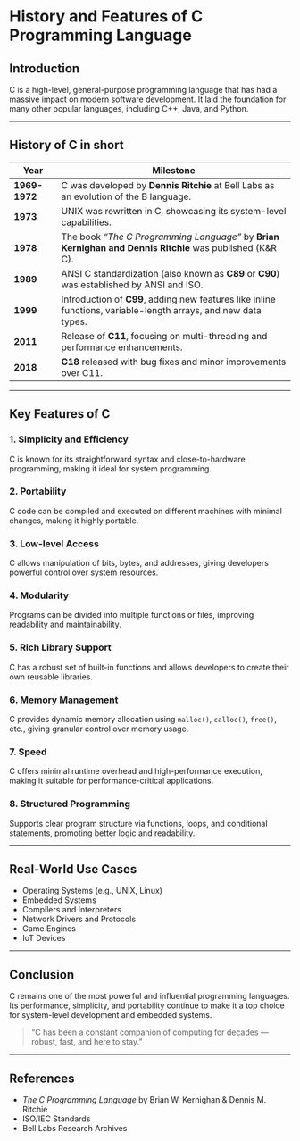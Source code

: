 # History and Features of C Programming Language

## Introduction

C is a high-level, general-purpose programming language that has had a massive impact on modern software development. It laid the foundation for many other popular languages, including C++, Java, and Python.

---

## History of C in short

| Year | Milestone |
|------|-----------|
| **1969-1972** | C was developed by **Dennis Ritchie** at Bell Labs as an evolution of the B language. |
| **1973** | UNIX was rewritten in C, showcasing its system-level capabilities. |
| **1978** | The book *“The C Programming Language”* by **Brian Kernighan and Dennis Ritchie** was published (K&R C). |
| **1989** | ANSI C standardization (also known as **C89** or **C90**) was established by ANSI and ISO. |
| **1999** | Introduction of **C99**, adding new features like inline functions, variable-length arrays, and new data types. |
| **2011** | Release of **C11**, focusing on multi-threading and performance enhancements. |
| **2018** | **C18** released with bug fixes and minor improvements over C11. |

---

## Key Features of C

### 1. **Simplicity and Efficiency**
C is known for its straightforward syntax and close-to-hardware programming, making it ideal for system programming.

### 2. **Portability**
C code can be compiled and executed on different machines with minimal changes, making it highly portable.

### 3. **Low-level Access**
C allows manipulation of bits, bytes, and addresses, giving developers powerful control over system resources.

### 4. **Modularity**
Programs can be divided into multiple functions or files, improving readability and maintainability.

### 5. **Rich Library Support**
C has a robust set of built-in functions and allows developers to create their own reusable libraries.

### 6. **Memory Management**
C provides dynamic memory allocation using `malloc()`, `calloc()`, `free()`, etc., giving granular control over memory usage.

### 7. **Speed**
C offers minimal runtime overhead and high-performance execution, making it suitable for performance-critical applications.

### 8. **Structured Programming**
Supports clear program structure via functions, loops, and conditional statements, promoting better logic and readability.

---

## Real-World Use Cases

- Operating Systems (e.g., UNIX, Linux)
- Embedded Systems
- Compilers and Interpreters
- Network Drivers and Protocols
- Game Engines
- IoT Devices

---

## Conclusion

C remains one of the most powerful and influential programming languages. Its performance, simplicity, and portability continue to make it a top choice for system-level development and embedded systems.

> “C has been a constant companion of computing for decades — robust, fast, and here to stay.”

---

## References

- *The C Programming Language* by Brian W. Kernighan & Dennis M. Ritchie  
- ISO/IEC Standards  
- Bell Labs Research Archives
